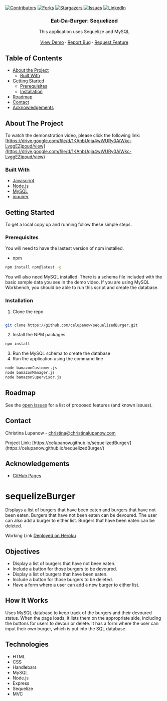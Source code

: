 <!-- PROJECT SHIELDS -->

[![Contributors][contributors-shield]][contributors-url] [![Forks][forks-shield]][forks-url] [![Stargazers][stars-shield]][stars-url] [![Issues][issues-shield]][issues-url] [![LinkedIn][linkedin-shield]][linkedin-url]

 
<h3 align="center">Eat-Da-Burger: Sequelized</h3>
<p align="center">
This application uses Sequelize and MySQL
<br />
<br />
<a href=" https://drive.google.com/file/d/1KAnbUqia4wWURy0AiWkc-LvggEZjpoud/view">View Demo</a>
·
<a href="https://github.com/celupanow/sequelizedBurger/issues">Report Bug</a>
·
<a href="https://github.com/celupanow/sequelizedBurger/issues">Request Feature</a>

</p>

</p>
<!-- TABLE OF CONTENTS -->

## Table of Contents

* [About the Project](#about-the-project)
	* [Built With](#built-with)
* [Getting Started](#getting-started)
	* [Prerequisites](#prerequisites)
	* [Installation](#installation)
* [Roadmap](#roadmap)
* [Contact](#contact)
* [Acknowledgements](#acknowledgements)

 
<!-- ABOUT THE PROJECT -->

## About The Project
To watch the demonstration video, please click the following link:
[https://drive.google.com/file/d/1KAnbUqia4wWURy0AiWkc-LvggEZjpoud/view](https://drive.google.com/file/d/1KAnbUqia4wWURy0AiWkc-LvggEZjpoud/view)

### Built With
* [Javascript](https://developer.mozilla.org/en-US/docs/Web/JavaScript)
* [Node.js](https://nodejs.org)
* [MySQL](https://www.mysql.com/)
* [inquirer](https://www.npmjs.com/package/inquirer)

<!-- GETTING STARTED -->

## Getting Started
To get a local copy up and running follow these simple steps.


### Prerequisites

You will need to have the lastest version of npm installed.
* npm
```sh
npm install npm@latest -g
```
You will also need MySQL installed. There is a schema file included with the basic sample data you see in the demo video. If you are using MySQL Workbench, you should be able to run this script and create the database.
  
### Installation

1. Clone the repo

```sh

git clone https://github.com/celupanow/sequelizedBurger.git

```
2. Install the NPM packages
```sh
npm install
```
3. Run the MySQL schema to create the database
4. Run the application using the command line
```sh
node bamazonCustomer.js
node bamazonManager.js
node bamazonSupervisor.js
```

<!-- ROADMAP -->

## Roadmap

  

See the [open issues](https://github.com/celupanow/sequelizedBurger/issues) for a list of proposed features (and known issues).

<!-- CONTACT -->

## Contact
Christina Lupanow - christina@christinalupanow.com
<p>
Project Link: [https://celupanow.github.io/sequelizedBurger/](https://celupanow.github.io/sequelizedBurger/)

<!-- ACKNOWLEDGEMENTS -->

## Acknowledgements
* [GitHub Pages](https://pages.github.com)


<!-- MARKDOWN LINKS & IMAGES -->

<!-- https://www.markdownguide.org/basic-syntax/#reference-style-links -->

[contributors-shield]: https://img.shields.io/github/contributors/celupanow/sequelizedBurger.svg?style=flat-square

[contributors-url]: https://github.com/celupanow/sequelizedBurger/graphs/contributors

[forks-shield]: https://img.shields.io/github/forks/celupanow/sequelizedBurger.svg?style=flat-square

[forks-url]: https://github.com/celupanow/sequelizedBurger/network/members

[stars-shield]: https://img.shields.io/github/stars/celupanow/sequelizedBurger.svg?style=flat-square

[stars-url]: https://github.com/celupanow/sequelizedBurger/stargazers

[issues-shield]: https://img.shields.io/github/issues/celupanow/sequelizedBurger.svg?style=flat-square

[issues-url]: https://github.com/celupanow/sequelizedBurger/issues

[license-shield]: https://img.shields.io/github/license/celupanow/sequelizedBurger.svg?style=flat-square

[license-url]: https://github.com/celupanow/sequelizedBurger/blob/master/LICENSE.txt

[linkedin-shield]: https://img.shields.io/badge/-LinkedIn-black.svg?style=flat-square&logo=linkedin&colorB=555

[linkedin-url]: https://linkedin.com/in/celupanow

[product-screenshot]: images/screenshot.png






# sequelizeBurger
Displays a list of burgers that have been eaten and burgers that have not been eaten. Burgers that have not been eaten can be devoured. The user can also add a burger to either list. Burgers that have been eaten can be deleted.

Working Link
[Deployed on Heroku](https://still-citadel-06884.herokuapp.com/)

## Objectives

 - Display a list of burgers that have not been eaten.
 - Include a button for those burgers to be devoured.
 - Display a list of burgers that have been eaten.
 - Include a button for those burgers to be deleted.
 - Have a form where a user can add a new burger to either list.
 
## How It Works
Uses MySQL database to keep track of the burgers and their devoured status. When the page loads, it lists them on the appropriate side, including the buttons for users to devour or delete. It has a form where the user can input their own burger, which is put into the SQL database.

## Technologies

 - HTML
 - CSS
 - Handlebars
 - MySQL
 - Node.js
 - Express
 - Sequelize
 - MVC
<!--stackedit_data:
eyJoaXN0b3J5IjpbMTE0OTcwMTgxNiwxMjAzNDk4NzI4XX0=
-->